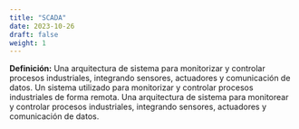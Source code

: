 ```yaml
---
title: "SCADA"
date: 2023-10-26
draft: false
weight: 1
---
```


**Definición:** Una arquitectura de sistema para monitorizar y controlar procesos industriales, integrando sensores, actuadores y comunicación de datos. Un sistema utilizado para monitorizar y controlar procesos industriales de forma remota. Una arquitectura de sistema para monitorear y controlar procesos industriales, integrando sensores, actuadores y comunicación de datos.
